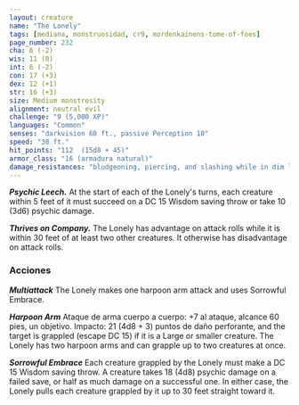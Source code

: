 ```yaml
---
layout: creature
name: "The Lonely"
tags: [mediana, monstruosidad, cr9, mordenkainens-tome-of-foes]
page_number: 232
cha: 6 (-2)
wis: 11 (0)
int: 6 (-2)
con: 17 (+3)
dex: 12 (+1)
str: 16 (+3)
size: Medium monstrosity
alignment: neutral evil
challenge: "9 (5,000 XP)"
languages: "Common"
senses: "darkvision 60 ft., passive Perception 10"
speed: "30 ft."
hit_points: "112  (15d8 + 45)"
armor_class: "16 (armadura natural)"
damage_resistances: "bludgeoning, piercing, and slashing while in dim light or darkness"
---
```


***Psychic Leech.*** At the start of each of the Lonely's turns, each creature within 5 feet of it must succeed on a DC 15 Wisdom saving throw or take 10 (3d6) psychic damage.

***Thrives on Company.*** The Lonely has advantage on attack rolls while it is within 30 feet of at least two other creatures. It otherwise has disadvantage on attack rolls.

### Acciones

***Multiattack*** The Lonely makes one harpoon arm attack and uses Sorrowful Embrace.

***Harpoon Arm*** Ataque de arma cuerpo a cuerpo: +7 al ataque, alcance 60 pies, un objetivo. Impacto: 21 (4d8 + 3) puntos de daño perforante, and the target is grappled (escape DC 15) if it is a Large or smaller creature.
The Lonely has two harpoon arms and can grapple up to two creatures at once.

***Sorrowful Embrace*** Each creature grappled by the Lonely must make a DC 15 Wisdom saving throw. A creature takes 18 (4d8) psychic damage on a failed save, or half as much damage on a successful one. In either case, the Lonely pulls each creature grappled by it up to 30 feet straight toward it.